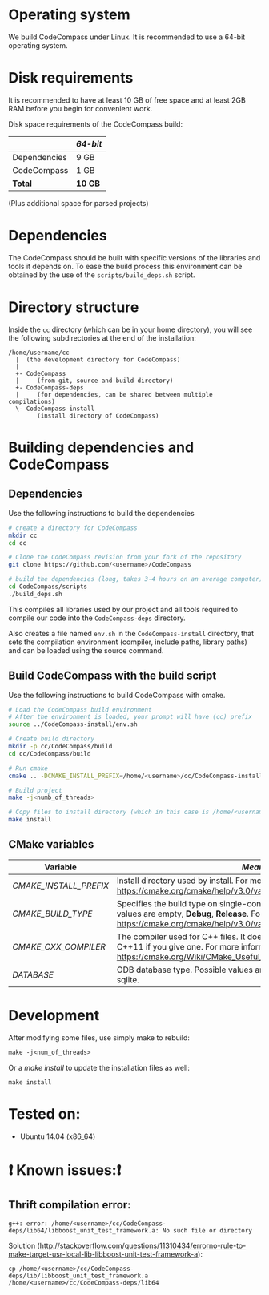 # Operating system
We build CodeCompass under Linux. It is recommended to use a 64-bit operating system.

# Disk requirements
It is recommended to have at least 10 GB of free space and at least 2GB RAM before you begin for convenient work.

Disk space requirements of the CodeCompass build:

|  | *64-bit* |
| -------- | -------- |
| Dependencies   | 9 GB   |
| CodeCompass   | 1 GB   |
| **Total**   | **10 GB**   |

(Plus additional space for parsed projects)

# Dependencies
The CodeCompass should be built with specific versions of the libraries and tools it depends on. To ease the build process this environment can be obtained by the use of the `scripts/build_deps.sh` script.

# Directory structure
Inside the `cc` directory (which can be in your home directory), you will see the following subdirectories at the end of the installation:
```
/home/username/cc
  |  (the development directory for CodeCompass)
  |
  +- CodeCompass
  |     (from git, source and build directory)
  +- CodeCompass-deps
  |     (for dependencies, can be shared between multiple compilations)
  \- CodeCompass-install
        (install directory of CodeCompass)
```
# Building dependencies and CodeCompass

## Dependencies

Use the following instructions to build the dependencies
```bash
# create a directory for CodeCompass
mkdir cc
cd cc

# Clone the CodeCompass revision from your fork of the repository
git clone https://github.com/<username>/CodeCompass

# build the dependencies (long, takes 3-4 hours on an average computer)
cd CodeCompass/scripts
./build_deps.sh
```
This compiles all libraries used by our project and all tools required to compile our code into the `CodeCompass-deps` directory.

Also creates a file named `env.sh` in the `CodeCompass-install` directory, that sets the compilation environment (compiler, include paths, library paths) and can be loaded using the source command.

## Build CodeCompass with the build script

Use the following instructions to build CodeCompass with cmake.
```bash
# Load the CodeCompass build environment
# After the environment is loaded, your prompt will have (cc) prefix
source ../CodeCompass-install/env.sh

# Create build directory
mkdir -p cc/CodeCompass/build
cd cc/CodeCompass/build

# Run cmake
cmake .. -DCMAKE_INSTALL_PREFIX=/home/<username>/cc/CodeCompass-install -DDATABASE=<database_type> -DCMAKE_BUILD_TYPE=<build_type> -DCMAKE_CXX_COMPILER=/home/<username>/cc/CodeCompass-deps/bin/g++

# Build project
make -j<numb_of_threads>

# Copy files to install directory (which in this case is /home/<username>/cc/CodeCompass-install)
make install
```

## CMake variables
| Variable | *Meaning* |
| -------- | -------- |
|  *CMAKE_INSTALL_PREFIX*  | Install directory used by install. For more information see: https://cmake.org/cmake/help/v3.0/variable/CMAKE_INSTALL_PREFIX.html|
|  *CMAKE_BUILD_TYPE*  |  Specifies the build type on single-configuration generators. Possible values are empty, **Debug**, **Release**. For more information see: https://cmake.org/cmake/help/v3.0/variable/CMAKE_BUILD_TYPE.html|
|  *CMAKE_CXX_COMPILER*  | The compiler used for C++ files. It doesn't necessary. It has to support C++11 if you give one. For more information see: https://cmake.org/Wiki/CMake_Useful_Variables |
|  *DATABASE*  | ODB database type. Possible values are **sqlite**, **pgsql**. The default value is sqlite. |

# Development
After modifying some files, use simply make to rebuild:
```makefile
make -j<num_of_threads>
```
Or a *make install* to update the installation files as well:
```
make install
```

# Tested on:
* Ubuntu 14.04 (x86_64)

# :exclamation: Known issues::exclamation:
## Thrift compilation error: 
```
g++: error: /home/<username>/cc/CodeCompass-deps/lib64/libboost_unit_test_framework.a: No such file or directory
```
Solution (http://stackoverflow.com/questions/11310434/errorno-rule-to-make-target-usr-local-lib-libboost-unit-test-framework-a): 
```
cp /home/<username>/cc/CodeCompass-deps/lib/libboost_unit_test_framework.a /home/<username>/cc/CodeCompass-deps/lib64
```

